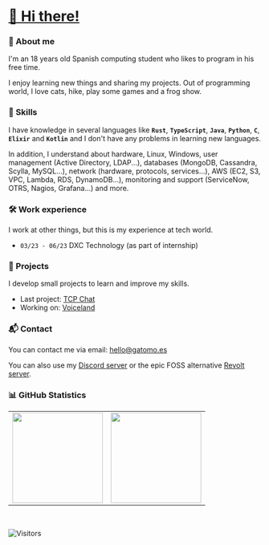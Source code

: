 # [👋 Hi there!](https://gatomo.es)

### 🍻 About me
I'm an 18 years old Spanish computing student who likes to program in his free time.

I enjoy learning new things and sharing my projects. Out of programming world, I love cats, hike, play some games and a frog show.


### 🍃 Skills
I have knowledge in several languages like **`Rust`**, **`TypeScript`**, **`Java`**, **`Python`**, **`C`**, **`Elixir`** and **`Kotlin`** and I don't have any problems in learning new languages.

In addition, I understand about hardware, Linux, Windows, user management (Active Directory, LDAP...), databases (MongoDB, Cassandra, Scylla, MySQL...), network (hardware, protocols, services...), AWS (EC2, S3, VPC, Lambda, RDS, DynamoDB...), monitoring and support (ServiceNow, OTRS, Nagios, Grafana...) and more.


### 🛠️ Work experience
I work at other things, but this is my experience at tech world.

- `03/23 - 06/23` DXC Technology (as part of internship)



### 🎍 Projects
I develop small projects to learn and improve my skills.
- Last project: [TCP Chat](https://github.com/gatomod/tcp-chat)
- Working on: [Voiceland](https://github.com/corenight/voiceland)


### 📬 Contact
You can contact me via email: [hello@gatomo.es](mailto:hello@gatomo.es)

You can also use my [Discord server](https://discord.gg/E2yBpMq2Km) or the epic FOSS alternative [Revolt server](https://rvlt.gg/KFKFbrZm).


### 📊 GitHub Statistics
<table>
  <tr>
	<td align="center" style="padding=0;width=50%;">
	  <img align="center" style="padding=0;" src="https://github-readme-stats.vercel.app/api/?username=gatomod&show_icons=true&title_color=60a5fa&text_color=f8fafc&theme=react&hide_border=true&count_private=true&bg_color=0f172a" height="180" />
	</td>
	<td align="center" style="padding=0;width=50%;">
	  <img align="center" style="padding=0;" src="https://github-readme-stats.vercel.app/api/top-langs/?username=gatomod&title_color=60a5fa&text_color=f8fafc&theme=react&hide_border=true&count_private=true&layout=compact&bg_color=0f172a" height="180" />
	</td>
  </tr>
</table>

<br />

![Visitors](https://api.visitorbadge.io/api/visitors?path=https%3A%2F%2Fgithub.com%2Fgatomod&label=Visitors%20(since%20May%202023)&countColor=%23263759)


